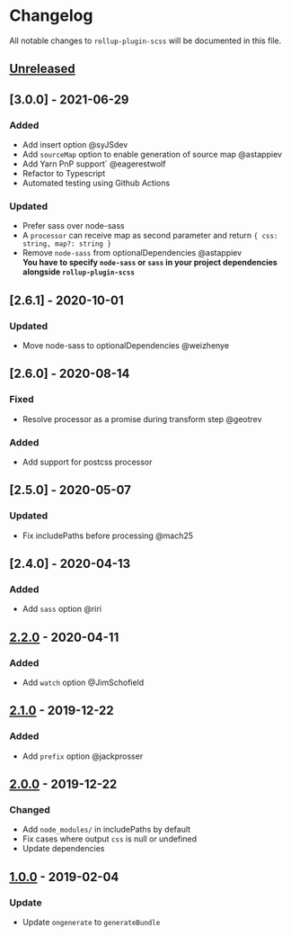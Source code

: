 # Changelog

All notable changes to `rollup-plugin-scss` will be documented in this file.

## [Unreleased]

## [3.0.0] - 2021-06-29

### Added

- Add insert option @syJSdev
- Add `sourceMap` option to enable generation of source map @astappiev
- Add Yarn PnP support` @eagerestwolf
- Refactor to Typescript
- Automated testing using Github Actions

### Updated

- Prefer sass over node-sass
- A `processor` can receive map as second parameter and return `{ css: string, map?: string }`
- Remove `node-sass` from optionalDependencies @astappiev <br/>
  **You have to specify `node-sass` or `sass` in your project dependencies alongside `rollup-plugin-scss`**

## [2.6.1] - 2020-10-01

### Updated

- Move node-sass to optionalDependencies @weizhenye

## [2.6.0] - 2020-08-14

### Fixed

- Resolve processor as a promise during transform step @geotrev

### Added

- Add support for postcss processor

## [2.5.0] - 2020-05-07

### Updated

- Fix includePaths before processing @mach25

## [2.4.0] - 2020-04-13

### Added

- Add `sass` option @riri

## [2.2.0] - 2020-04-11

### Added

- Add `watch` option @JimSchofield

## [2.1.0] - 2019-12-22

### Added

- Add `prefix` option @jackprosser

## [2.0.0] - 2019-12-22

### Changed

- Add `node_modules/` in includePaths by default
- Fix cases where output `css` is null or undefined
- Update dependencies

## [1.0.0] - 2019-02-04

### Update

- Update `ongenerate` to `generateBundle`

[unreleased]: https://github.com/thgh/rollup-plugin-scss/compare/v2.2.0...HEAD
[2.2.0]: https://github.com/thgh/rollup-plugin-scss/compare/v2.1.0...v2.2.0
[2.1.0]: https://github.com/thgh/rollup-plugin-scss/compare/v2.0.0...v2.1.0
[2.0.0]: https://github.com/thgh/rollup-plugin-scss/compare/v1.0.0...v2.0.0
[1.0.0]: https://github.com/thgh/rollup-plugin-scss/compare/v0.0.1...v1.0.0
[0.0.1]: https://github.com/thgh/rollup-plugin-scss/releases
